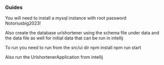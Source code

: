 ### Guides
You will need to install a mysql instance with root password
Notoriusbig2023!

Also create the database urlshortener using the schema file under data and the data file as well for initial data that can be run in intellij

To run you need to run from the src/ui dir
npm install
npm run start

Also run the UrlshortenerApplication from intellij 